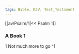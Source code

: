 ```yaml
---
tags: Bible, KJV, Test_Testament
---
```


[[av/Psalm/1|<< Psalm 1]]

### A Book 1

1 Not much more to go ^1

